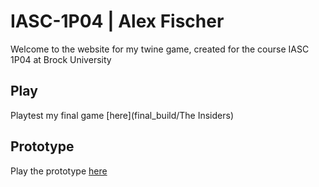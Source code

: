 # IASC-1P04 | Alex Fischer

Welcome to the website for my twine game, created for the course IASC 1P04 at Brock University

## Play

Playtest my final game [here](final_build/The Insiders)

## Prototype

Play the prototype [here](prototype/TheInsidersPrototype)
